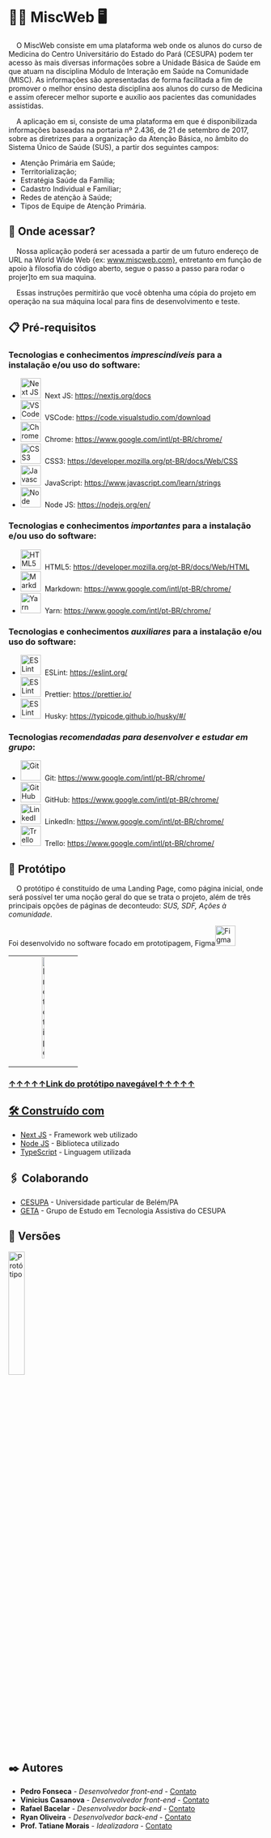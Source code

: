 # :woman_in_manual_wheelchair: MiscWeb :desktop_computer:

&nbsp;&nbsp;&nbsp; O MiscWeb consiste em uma plataforma web onde os alunos do curso de Medicina do Centro Universitário do Estado do Pará (CESUPA) podem ter acesso às mais diversas informações sobre a Unidade Básica de Saúde em que atuam na disciplina Módulo de Interação em Saúde na Comunidade (MISC). As informações são apresentadas de forma facilitada a fim de promover o melhor ensino desta disciplina aos alunos do curso de Medicina e assim oferecer melhor suporte e auxílio aos pacientes das comunidades assistidas.

&nbsp;&nbsp;&nbsp; A aplicação em si, consiste de uma plataforma em que é disponibilizada informações baseadas na portaria nº 2.436, de 21 de setembro de 2017, sobre as diretrizes para a organização da Atenção Básica, no âmbito do Sistema Único de Saúde (SUS), a partir dos seguintes campos: 
- Atenção Primária em Saúde;
- Territorialização;
- Estratégia Saúde da Família;
- Cadastro Individual e Familiar;
- Redes de atenção à Saúde; 
- Tipos de Equipe de Atenção Primária.

## 🚀 Onde acessar?
&nbsp;&nbsp;&nbsp; Nossa aplicação poderá ser acessada a partir de um futuro endereço de URL na World Wide Web {ex: www.miscweb.com}, entretanto em função de apoio à filosofia do código aberto, segue o passo a passo para rodar o projer]to em sua maquina.

&nbsp;&nbsp;&nbsp; Essas instruções permitirão que você obtenha uma cópia do projeto em operação na sua máquina local para fins de desenvolvimento e teste.

## 📋 Pré-requisitos

### Tecnologias e conhecimentos *imprescindíveis* para a instalação e/ou uso do software:

- <img src="https://cdn.jsdelivr.net/gh/devicons/devicon/icons/nextjs/nextjs-original.svg" width="40" height="40" title="Next JS" />&nbsp;&nbsp;Next JS: https://nextjs.org/docs
- <img src="https://cdn.jsdelivr.net/gh/devicons/devicon/icons/vscode/vscode-original.svg" width="40" height="40" title="VSCode" />&nbsp;&nbsp;VSCode: https://code.visualstudio.com/download
- <img src="https://cdn.jsdelivr.net/gh/devicons/devicon/icons/chrome/chrome-original.svg" width="40" height="40" title="Chrome" />&nbsp;&nbsp;Chrome: https://www.google.com/intl/pt-BR/chrome/
- <img src="https://cdn.jsdelivr.net/gh/devicons/devicon/icons/css3/css3-original.svg" width="40" height="40" title="CSS3" />&nbsp;&nbsp;CSS3: https://developer.mozilla.org/pt-BR/docs/Web/CSS
- <img src="https://cdn.jsdelivr.net/gh/devicons/devicon/icons/javascript/javascript-original.svg" width="40" height="40" title="Javascript" />&nbsp;&nbsp;JavaScript: https://www.javascript.com/learn/strings
- <img src="https://cdn.jsdelivr.net/gh/devicons/devicon/icons/nodejs/nodejs-original.svg" width="40" height="40" title="Node JS" />&nbsp;&nbsp;Node JS: https://nodejs.org/en/

### Tecnologias e conhecimentos *importantes* para a instalação e/ou uso do software:
- <img src="https://cdn.jsdelivr.net/gh/devicons/devicon/icons/html5/html5-original.svg" width="40" height="40" title="HTML5" />&nbsp;&nbsp;HTML5: https://developer.mozilla.org/pt-BR/docs/Web/HTML
- <img src="https://cdn.jsdelivr.net/gh/devicons/devicon/icons/markdown/markdown-original.svg" width="40" height="40" title="Markdown" />&nbsp;&nbsp;Markdown: https://www.google.com/intl/pt-BR/chrome/
- <img src="https://cdn.jsdelivr.net/gh/devicons/devicon/icons/yarn/yarn-original.svg" width="40" height="40" title="Yarn" />&nbsp;&nbsp;Yarn: https://www.google.com/intl/pt-BR/chrome/

### Tecnologias e conhecimentos *auxiliares* para a instalação e/ou uso do software:
- <img src="https://cdn.jsdelivr.net/gh/devicons/devicon/icons/eslint/eslint-original.svg" width="40" height="40" title="ESLint" />&nbsp;&nbsp;ESLint: https://eslint.org/
- <img src="https://cdn.worldvectorlogo.com/logos/prettier-1.svg" width="40" height="40" title="ESLint" />&nbsp;&nbsp;Prettier: https://prettier.io/
- <img src="https://cdn0.iconfinder.com/data/icons/siberian-husky-emoticons-1/512/Naughty-Emoji-Emotion-Face-Expression-Feeling_1-512.png" width="40" height="40" title="ESLint" />&nbsp;&nbsp;Husky: https://typicode.github.io/husky/#/

### Tecnologias *recomendadas para desenvolver e estudar em grupo*:

- <img src="https://cdn.jsdelivr.net/gh/devicons/devicon/icons/git/git-original.svg" width="40" height="40" title="Git" />&nbsp;&nbsp;Git: https://www.google.com/intl/pt-BR/chrome/
- <img src="https://github.githubassets.com/images/modules/logos_page/Octocat.png" width="40" height="40" title="GitHub" />&nbsp;&nbsp;GitHub: https://www.google.com/intl/pt-BR/chrome/
- <img src="https://cdn.jsdelivr.net/gh/devicons/devicon/icons/linkedin/linkedin-original.svg" width="40" height="40" title="LinkedIn" />&nbsp;&nbsp;LinkedIn: https://www.google.com/intl/pt-BR/chrome/
- <img src="https://cdn.jsdelivr.net/gh/devicons/devicon/icons/trello/trello-plain.svg" width="40" height="40" title="Trello" />&nbsp;&nbsp;Trello: https://www.google.com/intl/pt-BR/chrome/

## 📝 Protótipo
&nbsp;&nbsp;&nbsp; O protótipo é constituído de uma Landing Page, como página inicial, onde será possível ter uma noção geral do que se trata o projeto, além de três principais opções de páginas de deconteudo: *_SUS, SDF, Ações à comunidade_*.

<div>
Foi desenvolvido no software focado em prototipagem, Figma<img src="https://cdn.jsdelivr.net/gh/devicons/devicon/icons/figma/figma-original.svg" width="40" height="40" title="Figma" /></div>

 <a href="https://www.figma.com/proto/RhIyjkXMltWj1bfUzinaOD?node-id=0:1&comments-enabled=1">

|      |                                                              |      |
| :--: | :----------------------------------------------------------: | :--: |
|      | <img src="https://user-images.githubusercontent.com/50996658/199851749-ada5900f-cf65-4f3d-9b33-3d7749c3de23.png" alt="Protótipo" width="25%" /> |      |
|      |                                                              |      |
| </a> |                                                              |      |

 ### ↑↑↑↑↑Link do protótipo navegável↑↑↑↑↑



## 🛠️ Construído com

- [Next JS](https://nextjs.org/docs) - Framework web utilizado
- [Node JS](https://nodejs.org/en/) - Biblioteca utilizado
- [TypeScript](https://www.typescriptlang.org/download) - Linguagem utilizada

## 🖇️ Colaborando

- [CESUPA](https://www.cesupa.br/) - Universidade particular de Belém/PA
- [GETA](https://geta.omnicesupa.com/) - Grupo de Estudo em Tecnologia Assistiva do CESUPA

## 📌 Versões

<img src="https://user-images.githubusercontent.com/50996658/199854936-df0fe007-7189-4e48-82f5-d29ec08e8cbd.png" alt="Protótipo" width="25%" />

## ✒️ Autores

- **Pedro Fonseca** - *Desenvolvedor front-end* - [Contato](https://github.com/pedroGNF/Profile)
- **Vinicius Casanova** - *Desenvolvedor front-end* - [Contato](https://github.com/pedroGNF/Profile)
- **Rafael Bacelar** - *Desenvolvedor back-end* - [Contato](https://github.com/pedroGNF/Profile)
- **Ryan Oliveira** - *Desenvolvedor back-end* - [Contato](https://github.com/pedroGNF/Profile)
- **Prof. Tatiane Morais** - *Idealizadora* - [Contato](https://github.com/pedroGNF/Profile)